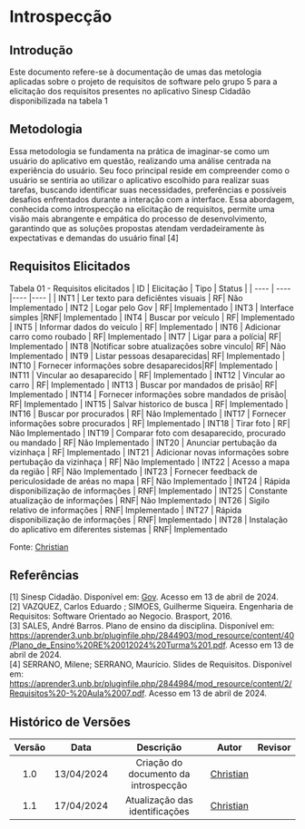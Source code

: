 # Introspecção

## Introdução
Este documento refere-se à documentação de umas das metologia aplicadas sobre o projeto de requisitos de software pelo grupo 5 para a elicitação dos requisitos presentes no aplicativo Sinesp Cidadão disponibilizada na tabela 1

## Metodologia
Essa metodologia se fundamenta na prática de imaginar-se como um usuário do aplicativo em questão, realizando uma análise centrada na experiência do usuário. Seu foco principal reside em compreender como o usuário se sentiria ao utilizar o aplicativo escolhido para realizar suas tarefas, buscando identificar suas necessidades, preferências e possíveis desafios enfrentados durante a interação com a interface. Essa abordagem, conhecida como introspecção na elicitação de requisitos, permite uma visão mais
abrangente e empática do processo de desenvolvimento, garantindo que as soluções propostas atendam verdadeiramente às expectativas e demandas do usuário final [4]


## Requisitos Elicitados
Tabela 01 - Requisitos elicitados
| ID | Elicitação | Tipo | Status |
| ---- | ---- |---- |---- |
| INT1 | Ler texto para deficiêntes visuais | RF| Não Implementado
| INT2 | Logar pelo Gov |  RF| Implementado
| INT3 | Interface simples  |RNF| Implementado
| INT4 | Buscar por veículo | RF| Implementado
| INT5 | Informar dados do veículo |  RF| Implementado
| INT6 | Adicionar carro como roubado |  RF| Implementado
|  INT7 | Ligar para a polícia| RF| Implementado
| INT8  |Notificar sobre atualizações sobre vinculo|  RF| Não Implementado
| INT9 | Listar pessoas desaparecidas|  RF| Implementado
| INT10 | Fornecer informações sobre desaparecidos|RF| Implementado
| INT11  | Vincular ao desaparecido | RF| Implementado
| INT12  | Vincular ao carro | RF| Implementado
| INT13  | Buscar por mandados de prisão| RF| Implementado
| INT14  | Fornecer informações sobre mandados de prisão| RF| Implementado
| INT15  | Salvar historico de busca | RF| Implementado
| INT16  | Buscar por procurados | RF| Não Implementado
| INT17  | Fornecer informações sobre procurados | RF| Implementado
| INT18  | Tirar foto | RF| Não Implementado
| INT19  | Comparar foto com desaparecido, procurado ou mandado | RF| Não Implementado
| INT20  | Anunciar pertubação da vizinhaça | RF| Implementado
| INT21  | Adicionar novas informações sobre pertubação da vizinhaça | RF| Não Implementado
| INT22  | Acesso a mapa da região | RF| Não Implementado
| INT23  | Fornecer feedback de periculosidade de aréas no mapa | RF| Não Implementado
| INT24  | Rápida disponibilização de informações | RNF| Implementado
| INT25  | Constante atualização de informações | RNF| Não Implementado
| INT26  | Sigilo relativo de informações | RNF| Implementado
| INT27  | Rápida disponibilização de informações | RNF| Implementado
| INT28  | Instalação do aplicativo em diferentes sistemas | RNF| Implementado

Fonte:  [Christian](https://github.com/crstyhs)



## Referências
[1] Sinesp Cidadão. Disponível em: [Gov](https://www.gov.br/pt-br/apps/sinesp-cidadao). Acesso em 13 de abril de 2024.</br>
[2] VAZQUEZ, Carlos Eduardo ; SIMOES, Guilherme Siqueira. Engenharia de Requisitos: Software Orientado ao Negocio. Brasport, 2016.</br>
[3] SALES, André Barros. Plano de ensino da disciplina. Disponível em: <https://aprender3.unb.br/pluginfile.php/2844903/mod_resource/content/40/Plano_de_Ensino%20RE%20012024%20Turma%201.pdf>. Acesso em 13 de abril de 2024.</br>
[4] SERRANO, Milene; SERRANO, Maurício. Slides de Requisitos. Disponível em: <https://aprender3.unb.br/pluginfile.php/2844984/mod_resource/content/2/Requisitos%20-%20Aula%2007.pdf>. Acesso em 13 de abril de 2024.
## Histórico de Versões
| Versão | Data | Descrição | Autor | Revisor |
| :----: | :--: | :-------: | :---: | :-----: |
| 1.0 | 13/04/2024 | Criação do documento da introspecção | [Christian](https://github.com/crstyhs)|  |
| 1.1 | 17/04/2024 | Atualização das identificações| [Christian](https://github.com/crstyhs)|  |

